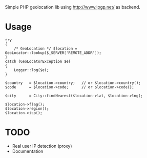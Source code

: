 Simple PHP geolocation lib using http://www.ipgp.net/ as backend.

Usage
=====

    try
    {
        /* GeoLocation */ $location = GeoLocator::lookup($_SERVER['REMOTE_ADDR']);
    }
    catch (GeoLocatorException $e)
    {
        Logger::log($e);
    }
    
    $country   = $location->country;   // or $location->country();
    $code      = $location->code;      // or $location->code();
    
    $city      = City::findNearest($location->lat, $location->lng);
    
    $location->flag();
    $location->region();
    $location->isp();

TODO
====

* Real user IP detection (proxy)
* Documentation
